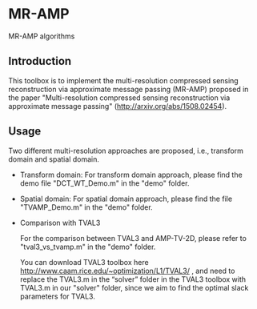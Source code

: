# MR-AMP
MR-AMP algorithms 

## Introduction
This toolbox is to implement the multi-resolution compressed sensing reconstruction via approximate message passing (MR-AMP)
proposed in the paper "Multi-resolution compressed sensing reconstruction via approximate message passing" (http://arxiv.org/abs/1508.02454).

## Usage
Two different multi-resolution approaches are proposed, i.e., transform domain and spatial domain.

  * Transform domain: 
For transform domain approach, please find the demo file "DCT_WT_Demo.m" in the "demo" folder.

  * Spatial domain: 
For spatial domain approach, please find the file "TVAMP_Demo.m" in the "demo" folder.

 *  Comparison with TVAL3
 
    For the comparison between TVAL3 and AMP-TV-2D, please refer to "tval3_vs_tvamp.m" in the "demo" folder.

    You can download TVAL3 toolbox here http://www.caam.rice.edu/~optimization/L1/TVAL3/ ,
    and need to replace the TVAL3.m in the “solver” folder in the TVAL3 toolbox with TVAL3.m in our "solver" folder,
    since we aim to find the optimal slack parameters for TVAL3.
